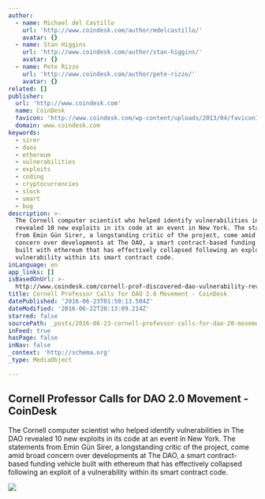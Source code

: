 ```yaml
---
author:
  - name: Michael del Castillo
    url: 'http://www.coindesk.com/author/mdelcastillo/'
    avatar: {}
  - name: Stan Higgins
    url: 'http://www.coindesk.com/author/stan-higgins/'
    avatar: {}
  - name: Pete Rizzo
    url: 'http://www.coindesk.com/author/pete-rizzo/'
    avatar: {}
related: []
publisher:
  url: 'http://www.coindesk.com'
  name: CoinDesk
  favicon: 'http://www.coindesk.com/wp-content/uploads/2013/04/favicon1.ico?b6542b'
  domain: www.coindesk.com
keywords:
  - sirer
  - daos
  - ethereum
  - vulnerabilities
  - exploits
  - coding
  - cryptocurrencies
  - slock
  - smart
  - bug
description: >-
  The Cornell computer scientist who helped identify vulnerabilities in The DAO
  revealed 10 new exploits in its code at an event in New York. The statements
  from Emin Gün Sirer, a longstanding critic of the project, come amid broad
  concern over developments at The DAO, a smart contract-based funding vehicle
  built with ethereum that has effectively collapsed following an exploit of a
  vulnerability within its smart contract code.
inLanguage: en
app_links: []
isBasedOnUrl: >-
  http://www.coindesk.com/cornell-prof-discovered-dao-vulnerability-reveals-10-exploits/
title: Cornell Professor Calls for DAO 2.0 Movement - CoinDesk
datePublished: '2016-06-23T01:50:13.504Z'
dateModified: '2016-06-22T20:13:09.214Z'
starred: false
sourcePath: _posts/2016-06-23-cornell-professor-calls-for-dao-20-movement-coindesk.md
inFeed: true
hasPage: false
inNav: false
_context: 'http://schema.org'
_type: MediaObject

---
```

<article style=""><h1>Cornell Professor Calls for DAO 2.0 Movement - CoinDesk</h1><p>The Cornell computer scientist who helped identify vulnerabilities in The DAO revealed 10 new exploits in its code at an event in New York. The statements from Emin Gün Sirer, a longstanding critic of the project, come amid broad concern over developments at The DAO, a smart contract-based funding vehicle built with ethereum that has effectively collapsed following an exploit of a vulnerability within its smart contract code.</p><img src="http://media.coindesk.com/2016/06/IMG_9121.jpg" /></article>